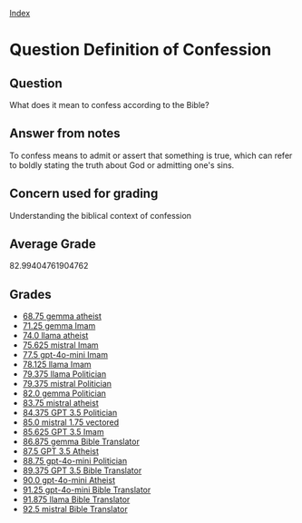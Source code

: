 
[Index](../../index.md)
# Question Definition of Confession
## Question
What does it mean to confess according to the Bible?

## Answer from notes
To confess means to admit or assert that something is true, which can refer to boldly stating the truth about God or admitting one's sins.

## Concern used for grading
Understanding the biblical context of confession

## Average Grade
82.99404761904762

## Grades
 * [68.75 gemma atheist](../answers/gemma_atheist/Definition_of_Confession.md)
 * [71.25 gemma Imam](../answers/gemma_Imam/Definition_of_Confession.md)
 * [74.0 llama atheist](../answers/llama_atheist/Definition_of_Confession.md)
 * [75.625 mistral Imam](../answers/mistral_Imam/Definition_of_Confession.md)
 * [77.5 gpt-4o-mini Imam](../answers/gpt-4o-mini_Imam/Definition_of_Confession.md)
 * [78.125 llama Imam](../answers/llama_Imam/Definition_of_Confession.md)
 * [79.375 llama Politician](../answers/llama_Politician/Definition_of_Confession.md)
 * [79.375 mistral Politician](../answers/mistral_Politician/Definition_of_Confession.md)
 * [82.0 gemma Politician](../answers/gemma_Politician/Definition_of_Confession.md)
 * [83.75 mistral atheist](../answers/mistral_atheist/Definition_of_Confession.md)
 * [84.375 GPT 3.5 Politician](../answers/GPT_3.5_Politician/Definition_of_Confession.md)
 * [85.0 mistral 1.75 vectored](../answers/mistral_1.75_vectored/Definition_of_Confession.md)
 * [85.625 GPT 3.5 Imam](../answers/GPT_3.5_Imam/Definition_of_Confession.md)
 * [86.875 gemma Bible Translator](../answers/gemma_Bible_Translator/Definition_of_Confession.md)
 * [87.5 GPT 3.5 Atheist](../answers/GPT_3.5_Atheist/Definition_of_Confession.md)
 * [88.75 gpt-4o-mini Politician](../answers/gpt-4o-mini_Politician/Definition_of_Confession.md)
 * [89.375 GPT 3.5 Bible Translator](../answers/GPT_3.5_Bible_Translator/Definition_of_Confession.md)
 * [90.0 gpt-4o-mini Atheist](../answers/gpt-4o-mini_Atheist/Definition_of_Confession.md)
 * [91.25 gpt-4o-mini Bible Translator](../answers/gpt-4o-mini_Bible_Translator/Definition_of_Confession.md)
 * [91.875 llama Bible Translator](../answers/llama_Bible_Translator/Definition_of_Confession.md)
 * [92.5 mistral Bible Translator](../answers/mistral_Bible_Translator/Definition_of_Confession.md)
